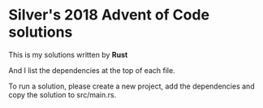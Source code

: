 # Silver's 2018 Advent of Code solutions

This is my solutions written by **Rust**

And I list the dependencies at the top of each file.

To run a solution, please create a new project, add the dependencies and copy the solution to src/main.rs.